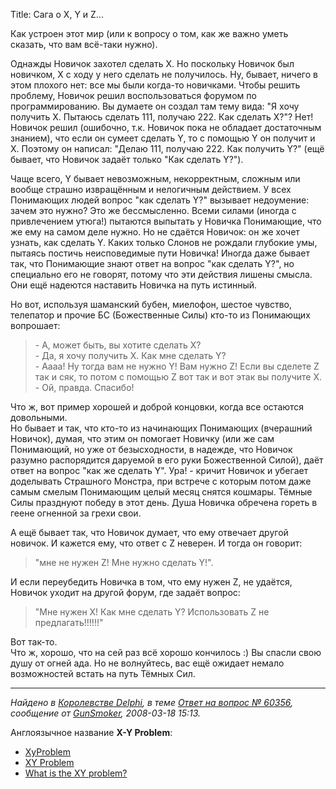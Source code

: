 Title: Сага о X, Y и Z...

Как устроен этот мир (или к вопросу о том, как же важно уметь сказать, что вам всё-таки нужно).

Однажды Новичок захотел сделать X. Но поскольку Новичок был новичком, X с ходу у него сделать не получилось. Ну, бывает, ничего в этом плохого нет: все мы были когда-то новичками. Чтобы решить проблему, Новичок решил воспользоваться форумом по программированию. Вы думаете он создал там тему вида: "Я хочу получить X. Пытаюсь сделать 111, получаю 222. Как сделать X?"? Нет! Новичок решил (ошибочно, т.к. Новичок пока не обладает достаточным знанием), что если он сумеет сделать Y, то с помощью Y он получит и X. Поэтому он написал: "Делаю 111, получаю 222. Как получить Y?" (ещё бывает, что Новичок задаёт только "Как сделать Y?").

Чаще всего, Y бывает невозможным, некорректным, сложным или вообще страшно извращённым и нелогичным действием. У всех Понимающих людей вопрос "как сделать Y?" вызывает недоумение: зачем это нужно? Это же бессмысленно. Всеми силами (иногда с привлечением утюга!) пытаются выпытать у Новичка Понимающие, что же ему на самом деле нужно. Но не сдаётся Новичок: он же хочет узнать, как сделать Y. Каких только Слонов не рождали глубокие умы, пытаясь постичь неисповедимые пути Новичка! Иногда даже бывает так, что Понимающие знают ответ на вопрос "как сделать Y?", но специально его не говорят, потому что эти действия лишены смысла. Они ещё надеются наставить Новичка на путь истинный.

Но вот, используя шаманский бубен, миелофон, шестое чувство, телепатор и прочие БС (Божественные Силы) кто-то из Понимающих вопрошает:
> \- А, может быть, вы хотите сделать X?<br>
> \- Да, я хочу получить X. Как мне сделать Y?<br>
> \- Аааа! Ну тогда вам не нужно Y! Вам нужно Z! Если вы сделете Z так и сяк, то потом с помощью Z вот так и вот этак вы получите X.<br>
> \- Ой, правда. Спасибо!

Что ж, вот пример хорошей и доброй концовки, когда все остаются довольными.<br>
Но бывает и так, что кто-то из начинающих Понимающих (вчерашний Новичок), думая, что этим он помогает Новичку (или же сам Понимающий, но уже от безысходности, в надежде, что Новичок разумно распорядится даруемой в его руки Божественной Силой), даёт ответ на вопрос "как же сделать Y". Ура! - кричит Новичок и убегает доделывать Страшного Монстра, при встрече с которым потом даже самым смелым Понимающим целый месяц снятся кошмары. Тёмные Силы празднуют победу в этот день. Душа Новичка обречена гореть в геене огненной за грехи свои.

А ещё бывает так, что Новичок думает, что ему отвечает другой новичок. И кажется ему, что ответ с Z неверен. И тогда он говорит:
> "мне не нужен Z! Мне нужно сделать Y!".

И если переубедить Новичка в том, что ему нужен Z, не удаётся, Новичок уходит на другой форум, где задаёт вопрос:
> "Мне нужен X! Как мне сделать Y? Использовать Z не предлагать!!!!!!"

Вот так-то.<br>
Что ж, хорошо, что на сей раз всё хорошо кончилось :) Вы спасли свою душу от огней ада. Но не волнуйтесь, вас ещё ожидает немало возможностей встать на путь Тёмных Сил.

___

_Найдено в [Королевстве Delphi](http://www.delphikingdom.ru/), в теме [Ответ на вопрос № 60356](http://www.delphikingdom.ru/asp/answer.asp?IDAnswer=60356), сообщение от [GunSmoker](http://www.delphikingdom.ru/asp/users.asp?ID=3584), 2008-03-18 15:13._

Англоязычное название **X-Y Problem**:
  * [XyProblem](https://mywiki.wooledge.org/XyProblem)
  * [XY Problem](http://www.perlmonks.org/index.pl?node_id=542341)
  * [What is the XY problem?](https://meta.stackexchange.com/questions/66377/what-is-the-xy-problem)

